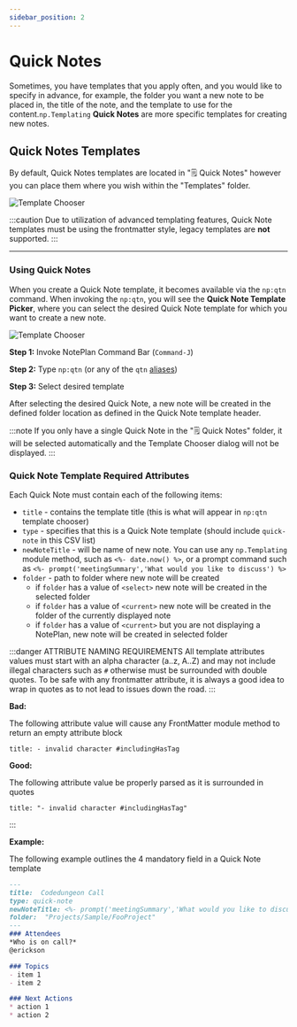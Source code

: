 ```yaml
---
sidebar_position: 2
---
```


# Quick Notes
Sometimes, you have templates that you apply often, and you would like to specify in advance, for example, the folder you want a new note to be placed in, the title of the note, and the template to use for the content.`np.Templating` **Quick Notes** are more specific templates for creating new notes.

## Quick Notes Templates
By default, Quick Notes templates are located in "🗒 Quick Notes" however you can place them where you wish within the "Templates" folder.

![Template Chooser](/img/templates-quick-notes.png)

:::caution
Due to utilization of advanced templating features, Quick Note templates must be using the frontmatter style, legacy templates are **not** supported.
:::

*****

### Using Quick Notes
When you create a Quick Note template, it becomes available via the `np:qtn` command. When invoking the `np:qtn`, you will see the **Quick Note Template Picker**, where you can select the desired Quick Note template for which you want to create a new note.

![Template Chooser](/img/quicknotes-chooser.png)

**Step 1:** Invoke NotePlan Command Bar (`Command-J`)

**Step 2:** Type `np:qtn` (or any of the `qtn` [aliases](/docs/templating-commands/overview/#npqtn))

**Step 3:** Select desired template

After selecting the desired Quick Note, a new note will be created in the defined folder location as defined in the Quick Note template header.

:::note
If you only have a single Quick Note in the "🗒 Quick Notes" folder, it will be selected automatically and the Template Chooser dialog will not be displayed.
:::

### Quick Note Template Required Attributes
Each Quick Note must contain each of the following items:

- `title` - contains the template title (this is what will appear in `np:qtn` template chooser)
- `type` - specifies that this is a Quick Note template (should include `quick-note` in this CSV list)
- `newNoteTitle` - will be name of new note. You can use any `np.Templating` module method, such as `<%- date.now() %>`, or a prompt command such as `<%- prompt('meetingSummary','What would you like to discuss') %>`
- `folder` - path to folder where new note will be created
  - if `folder` has a value of `<select>` new note will be created in the selected folder
  - if `folder` has a value of `<current>` new note will be created in the folder of the currently displayed note
  - if `folder` has a value of `<current>` but you are not displaying a NotePlan, new note will be created in selected folder

:::danger ATTRIBUTE NAMING REQUIREMENTS
All template attributes values must start with an alpha character (a..z, A..Z) and may not include illegal characters such as `#` otherwise must be surrounded with double quotes. To be safe with any frontmatter attribute, it is always a good idea to wrap in quotes as to not lead to issues down the road.
:::

**Bad:**

The following attribute value will cause any FrontMatter module method to return an empty attribute block
```
title: - invalid character #includingHasTag
```

**Good:**

The following attribute value be properly parsed as it is surrounded in quotes

```
title: "- invalid character #includingHasTag"
```

:::

**Example:**

The following example outlines the 4 mandatory field in a Quick Note template

```markdown
---
title:  Codedungeon Call
type: quick-note
newNoteTitle: <%- prompt('meetingSummary','What would you like to discuss') %> <%- date.now() %>
folder:  "Projects/Sample/FooProject"
---
### Attendees
*Who is on call?*
@erickson

### Topics
- item 1
- item 2

### Next Actions
* action 1
* action 2
```
